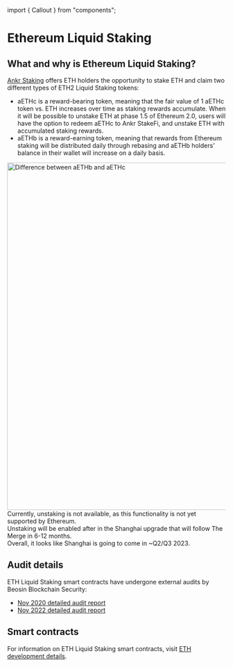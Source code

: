 import { Callout } from "components";

# Ethereum Liquid Staking

## What and why is Ethereum Liquid Staking?
[Ankr Staking](https://www.ankr.com/staking/) offers ETH holders the opportunity to stake ETH and claim two different types of ETH2 Liquid Staking tokens:
* aETHc is a reward-bearing token, meaning that the fair value of 1 aETHc token vs. ETH increases over time as staking rewards accumulate. When it will be possible to unstake ETH at phase 1.5 of Ethereum 2.0, users will have the option to redeem aETHc to Ankr StakeFi, and unstake ETH with accumulated staking rewards.
* aETHb is a reward-earning token, meaning that rewards from Ethereum staking will be distributed daily through rebasing and aETHb holders' balance in their wallet will increase on a daily basis.
<img src="/docs/staking/liquid-staking/eth/aethb-aethc-difference.jpeg" alt="Difference between aETHb and aETHc" class="responsive-pic" width="800" />
 
<Callout type="warning">
Currently, unstaking is not available, as this functionality is not yet supported by Ethereum.<br/>
Unstaking will be enabled after in the Shanghai upgrade that will follow The Merge in 6-12 months.<br/> 
Overall, it looks like Shanghai is going to come in ~Q2/Q3 2023.
</Callout>

## Audit details
ETH Liquid Staking smart contracts have undergone external audits by Beosin Blockchain Security:
* [Nov 2020 detailed audit report](https://assets.ankr.com/files/stkr_smart_contract_auditing_report.pdf)
* [Nov 2022 detailed audit report](https://assets.ankr.com/staking/smart_contract_security_audit_aeth_beosin.pdf)

## Smart contracts
For information on ETH Liquid Staking smart contracts, visit [ETH development details](/staking/for-integrators/dev-details/eth-liquid-staking-mechanics/#smart-contracts).  

